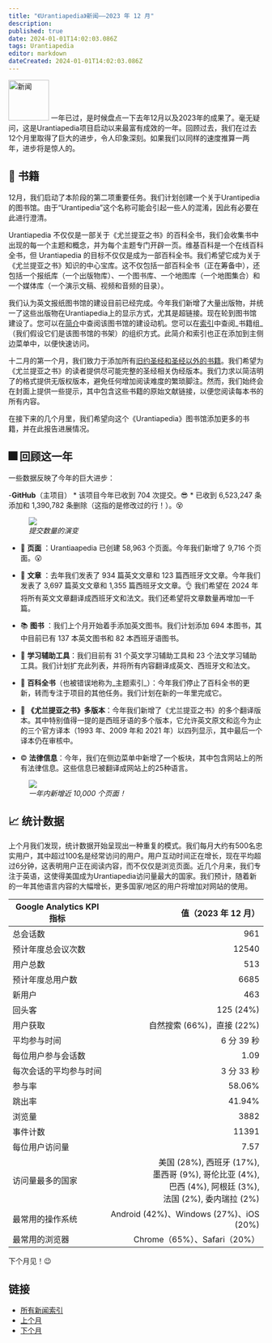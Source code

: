 ```yaml
---
title: "《Urantiapedia》新闻——2023 年 12 月"
description: 
published: true
date: 2024-01-01T14:02:03.086Z
tags: Urantiapedia
editor: markdown
dateCreated: 2024-01-01T14:02:03.086Z
---
```


<img src="/_assets/svg/icon-news.svg" alt="新闻" style="width: 80px;"> 一年已过，是时候盘点一下去年12月以及2023年的成果了。毫无疑问，这是Urantiapedia项目启动以来最富有成效的一年。回顾过去，我们在过去12个月里取得了巨大的进步，令人印象深刻。如果我们以同样的速度推算一两年，进步将是惊人的。

## :green_book: 书籍

12月，我们启动了本阶段的第二项重要任务。我们计划创建一个关于Urantipedia的图书馆。由于“Urantipedia”这个名称可能会引起一些人的混淆，因此有必要在此进行澄清。

Urantiapedia 不仅仅是一部关于《尤兰提亚之书》的百科全书，我们会收集书中出现的每一个主题和概念，并为每个主题专门开辟一页。维基百科是一个在线百科全书，但 Urantiapedia 的目标不仅仅是成为一部百科全书。我们希望它成为关于《尤兰提亚之书》知识的中心宝库。这不仅包括一部百科全书（正在筹备中），还包括一个报纸库（一个出版物库）、一个图书库、一个地图库（一个地图集合）和一个媒体库（一个演示文稿、视频和音频的目录）。

我们认为英文报纸图书馆的建设目前已经完成。今年我们新增了大量出版物，并统一了这些出版物在Urantiapedia上的显示方式，尤其是超链接。现在轮到图书馆建设了。您可以在[简介](/en/book)中查阅该图书馆的建设动机。您可以在[索引](/en/index/books)中查阅_书籍组_（我们假设它们是该图书馆的书架）的组织方式。此简介和索引也正在添加到主侧边菜单中，以便快速访问。

十二月的第一个月，我们致力于添加所有[旧约圣经和圣经以外的书籍](/en/index/books_judeo_christianism_ot)。我们希望为《尤兰提亚之书》的读者提供尽可能完整的圣经相关伪经版本。我们力求以简洁明了的格式提供无版权版本，避免任何增加阅读难度的繁琐脚注。然而，我们始终会在封面上提供一些提示，其中包含这些书籍的原始文献链接，以便您阅读每本书的所有内容。

在接下来的几个月里，我们希望向这个《Urantiapedia》图书馆添加更多的书籍，并在此报告进展情况。

## :fireworks: 回顾这一年

一些数据反映了今年的巨大进步：

-**GitHub**（主项目）
    * 该项目今年已收到 704 次提交。:sunglasses:
    * 已收到 6,523,247 条添加和 1,390,782 条删除（这指的是修改过的行！）。:dizzy_face:

<figure id="img_1" class="image urantiapedia">
<img src="/image/github_2023.png">
<figcaption><em>提交数量的演变</em></figcaption>
</figure>

- :page_facing_up: **页面** ：Urantiaapedia 已创建 58,963 个页面。今年我们新增了 9,716 个页面。:open_mouth:

- :page_with_curl: **文章** ：去年我们发表了 934 篇英文文章和 123 篇西班牙文文章。今年我们发表了 3,697 篇英文文章和 1,355 篇西班牙文文章。:ok_hand: 我们希望在 2024 年将所有英文文章翻译成西班牙文和法文。我们还希望将文章数量再增加一千篇。

- :books: **图书** ：我们上个月开始着手添加英文图书。我们计划添加 694 本图书，其中目前已有 137 本英文图书和 82 本西班牙语图书。

- :notebook: **学习辅助工具**：我们目前有 31 个英文学习辅助工具和 23 个法文学习辅助工具。我们计划扩充此列表，并将所有内容翻译成英文、西班牙文和法文。

- :card_index: **百科全书**（也被错误地称为_主题索引_）：今年我们停止了百科全书的更新，转而专注于项目的其他任务。我们计划在新的一年里完成它。

- :blue_book: **《尤兰提亚之书》多版本**：今年我们新增了《尤兰提亚之书》的多个翻译版本。其中特别值得一提的是西班牙语的多个版本，它允许英文原文和迄今为止的三个官方译本（1993 年、2009 年和 2021 年）以四列显示，其中最后一个译本仍在审核中。

- :copyright: **法律信息**：今年，我们在侧边菜单中新增了一个板块，其中包含网站上的所有法律信息。这些信息已被翻译成网站上的25种语言。

<figure id="img_2" class="image urantiapedia">
<img src="/image/up_status_2023.png">
<figcaption><em>一年内新增近 10,000 个页面！</em></figcaption>
</figure>

## :chart_with_upwards_trend: 统计数据

上个月我们发现，统计数据开始呈现出一种重复的模式。我们每月大约有500名忠实用户，其中超过100名是经常访问的用户。用户互动时间正在增长，现在平均超过6分钟，这表明用户正在阅读内容，而不仅仅是浏览页面。近几个月来，我们专注于英语，这使得美国成为Urantiapedia访问量最大的国家。我们预计，随着新的一年其他语言内容的大幅增长，更多国家/地区的用户将增加对网站的使用。

Google Analytics KPI 指标 | 值（2023 年 12 月）
--- | ---:
总会话数 | 961
预计年度总会议次数 | 12540
用户总数 | 513
预计年度总用户数 | 6685
新用户 | 463
回头客 | 125 (24%)
用户获取 | 自然搜索 (66%)，直接 (22%)
平均参与时间 | 6 分 39 秒
每位用户参与会话数 | 1.09
每次会话的平均参与时间 | 3 分 33 秒
参与率 | 58.06%
跳出率 | 41.94%
浏览量 | 3882
事件计数 | 11391
每位用户访问量 | 7.57
访问量最多的国家 | 美国 (28%), 西班牙 (17%), <br>墨西哥 (9%), 哥伦比亚 (4%), <br>巴西 (4%), 阿根廷 (3%), <br>法国 (2%), 委内瑞拉 (2%)
最常用的操作系统 | Android (42%)、Windows (27%)、iOS (20%)
最常用的浏览器 | Chrome（65%）、Safari（20%）

下个月见！:wink:

## 链接

- [所有新闻索引](/zh/news)
- [上个月](/zh/news/2023/11)
- [下个月](/zh/news/2024/01)